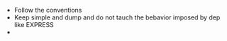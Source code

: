 - Follow the conventions
- Keep simple and dump and do not tauch the bebavior imposed by dep like EXPRESS
-
